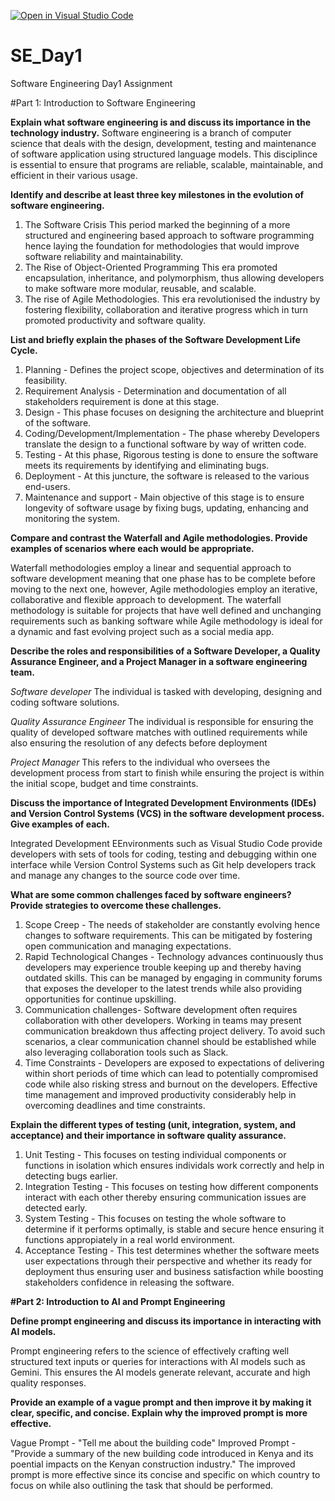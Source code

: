 [![Open in Visual Studio Code](https://classroom.github.com/assets/open-in-vscode-2e0aaae1b6195c2367325f4f02e2d04e9abb55f0b24a779b69b11b9e10269abc.svg)](https://classroom.github.com/online_ide?assignment_repo_id=18384544&assignment_repo_type=AssignmentRepo)
# SE_Day1
Software Engineering Day1 Assignment

#Part 1: Introduction to Software Engineering

**Explain what software engineering is and discuss its importance in the technology industry.**
Software engineering is a branch of computer science that deals with the design, development, testing and maintenance of software application using structured language models.
This disciplince is essential to ensure that programs are reliable, scalable, maintainable, and efficient in their various usage.

**Identify and describe at least three key milestones in the evolution of software engineering.**

1. The Software Crisis
     This period marked the beginning of a more structured and engineering based approach to software programming hence laying the foundation for methodologies that would improve       
     software reliability and maintainability.
2. The Rise of Object-Oriented Programming
      This era promoted encapsulation, inheritance, and polymorphism, thus allowing developers to make software more modular, reusable, and scalable.
3. The rise of Agile Methodologies.
       This era revolutionised the industry by fostering flexibility, collaboration and iterative progress which in turn promoted productivity and software quality.
   
**List and briefly explain the phases of the Software Development Life Cycle.**

1. Planning - Defines the project scope, objectives and determination of its feasibility.
2. Requirement Analysis - Determination and documentation of all stakeholders requirement is done at this stage.
3. Design - This phase focuses on designing the architecture and blueprint of the software.
4. Coding/Development/Implementation - The phase whereby Developers translate the design to a functional software by way of written code.
5. Testing - At this phase, Rigorous testing is done to ensure the software meets its requirements by identifying and eliminating bugs.
6. Deployment - At this juncture, the software is released to the various end-users.
7. Maintenance and support - Main objective of this stage is to ensure longevity of software usage by fixing bugs, updating, enhancing and monitoring the system.

**Compare and contrast the Waterfall and Agile methodologies. Provide examples of scenarios where each would be appropriate.**

Waterfall methodologies employ a linear and sequential approach to software development meaning that one phase has to be complete before moving to the next one, however, Agile methodologies employ an iterative, collaborative and flexible approach to development.
The waterfall methodology is suitable for projects that have well defined and unchanging requirements such as banking software while Agile methodology is ideal for a dynamic and fast evolving project such as a social media app. 

**Describe the roles and responsibilities of a Software Developer, a Quality Assurance Engineer, and a Project Manager in a software engineering team.**

_Software developer_
The individual is tasked with developing, designing and coding software solutions.

_Quality Assurance Engineer_
The individual is responsible for ensuring the quality of developed software matches with outlined requirements while also ensuring the resolution of any defects before deployment

_Project Manager_
This refers to the individual who oversees the development process from start to finish while ensuring the project is within the initial scope, budget and time constraints.

**Discuss the importance of Integrated Development Environments (IDEs) and Version Control Systems (VCS) in the software development process. Give examples of each.**

Integrated Development EEnvironments such as Visual Studio Code provide developers with sets of tools for coding, testing and debugging within one interface while Version Control Systems such as Git help developers track and manage any changes to the source code over time.

**What are some common challenges faced by software engineers? Provide strategies to overcome these challenges.**

1. Scope Creep - The needs of stakeholder are constantly evolving hence changes to software requirements. This can be mitigated by fostering open communication and managing expectations.
2. Rapid Technological Changes - Technology advances continuously thus developers may experience trouble keeping up and thereby having outdated skills. This can be managed by engaging in community forums that exposes the developer to the latest trends while also providing opportunities for continue upskilling.
3. Communication challenges- Software development often requires collaboration with other developers. Working in teams may present communication breakdown thus affecting project delivery. To avoid such scenarios, a clear communication channel should be established while also leveraging collaboration tools such as Slack.
4. Time Constraints - Developers are exposed to expectations of delivering within short periods of time which can lead to potentially compromised code while also risking stress and burnout on the developers. Effective time management and improved productivity considerably help in overcoming deadlines and time constraints.


**Explain the different types of testing (unit, integration, system, and acceptance) and their importance in software quality assurance.**

1. Unit Testing - This focuses on testing individual components or functions in isolation which ensures individals work correctly and help in detecting bugs earlier.
2. Integration Testing - This focuses on testing how different components interact with each other thereby ensuring communication issues are detected early. 
3. System Testing - This focuses on testing the whole software to determine if it  performs optimally, is stable and secure hence ensuring it functions appropiately in a real world environment. 
4. Acceptance Testing - This test determines whether the software meets user expectations through their perspective and whether its ready for deployment thus ensuring user and business satisfaction while boosting stakeholders confidence in releasing the software.

**#Part 2: Introduction to AI and Prompt Engineering**


**Define prompt engineering and discuss its importance in interacting with AI models.**

Prompt engineering refers to the science of effectively crafting well structured text inputs or queries for interactions with AI models such as Gemini. This ensures the AI models generate relevant, accurate and high quality responses.

**Provide an example of a vague prompt and then improve it by making it clear, specific, and concise. Explain why the improved prompt is more effective.**

Vague Prompt - "Tell me about the building code"
Improved Prompt - "Provide a summary of the new building code introduced in Kenya and its poential impacts on the Kenyan construction industry."
The improved prompt is more effective since its concise and specific on which country to focus on while also outlining the task that should be performed.
